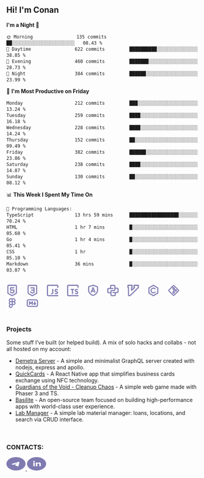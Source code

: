 ## Hi! I'm Conan

<!--START_SECTION:waka-->
**I'm a Night 🦉** 

```text
🌞 Morning                135 commits         ██░░░░░░░░░░░░░░░░░░░░░░░   08.43 % 
🌆 Daytime                622 commits         ██████████░░░░░░░░░░░░░░░   38.85 % 
🌃 Evening                460 commits         ███████░░░░░░░░░░░░░░░░░░   28.73 % 
🌙 Night                  384 commits         ██████░░░░░░░░░░░░░░░░░░░   23.99 % 
```
📅 **I'm Most Productive on Friday** 

```text
Monday                   212 commits         ███░░░░░░░░░░░░░░░░░░░░░░   13.24 % 
Tuesday                  259 commits         ████░░░░░░░░░░░░░░░░░░░░░   16.18 % 
Wednesday                228 commits         ████░░░░░░░░░░░░░░░░░░░░░   14.24 % 
Thursday                 152 commits         ██░░░░░░░░░░░░░░░░░░░░░░░   09.49 % 
Friday                   382 commits         ██████░░░░░░░░░░░░░░░░░░░   23.86 % 
Saturday                 238 commits         ████░░░░░░░░░░░░░░░░░░░░░   14.87 % 
Sunday                   130 commits         ██░░░░░░░░░░░░░░░░░░░░░░░   08.12 % 
```


📊 **This Week I Spent My Time On** 

```text
💬 Programming Languages: 
TypeScript               13 hrs 59 mins      ██████████████████░░░░░░░   70.24 % 
HTML                     1 hr 7 mins         █░░░░░░░░░░░░░░░░░░░░░░░░   05.60 % 
Go                       1 hr 4 mins         █░░░░░░░░░░░░░░░░░░░░░░░░   05.41 % 
CSS                      1 hr                █░░░░░░░░░░░░░░░░░░░░░░░░   05.10 % 
Markdown                 36 mins             █░░░░░░░░░░░░░░░░░░░░░░░░   03.07 % 
```


<!--END_SECTION:waka-->

<br>

<div align="left">
  <img src="icons/skills/html.svg" width="30" alt="html5"/>
  <img width="15"/>
  <img src="icons/skills/css.svg" width="30" alt="css"/>
  <img width="15"/>
  <img src="icons/skills/javascript.svg" width="30" alt="javascript"/>
  <img width="15"/>
  <img src="icons/skills/typescript.svg" width="30" alt="typescript"/>
  <img width="15"/>
  <img src="icons/skills/angular.svg" width="30" alt="angular"/>
  <img width="15"/>
  <img src="icons/skills/python.svg" width="30" alt="python"/>
  <img width="15"/>
  <img src="icons/skills/vim.svg" width="30" alt="vim"/>
  <img width="15"/>
  <img src="icons/skills/c.svg" width="30" alt="c"/>
  <img width="15"/>
  <img src="icons/skills/git.svg" width="30" alt="git"/>
  <img width="15"/>
  <img src="icons/skills/figma.svg" width="30" alt="figma"/>
  <img width="15"/>
  <img src="icons/skills/markdown.svg" width="30" alt="markdown"/>
</div>

<br>

### Projects
Some stuff I’ve built (or helped build). A mix of solo hacks and collabs - not all hosted on my account:
- [Demetra Server](https://github.com/demetra-project/server) -  A simple and minimalist GraphQL server created with nodejs, express and apollo.  
- [QuickCards](https://github.com/Pako3549/QuickCards) - A React Native app that simplifies business cards exchange using NFC technology.  
- [Guardians of the Void - Cleanup Chaos](https://github.com/guardians-of-the-void/cleanup-chaos) - A simple web game made with Phaser 3 and TS.  
- [Basilite](https://github.com/basilite) - An open-source team focused on building high-performance apps with world-class user experience.  
- [Lab Manager](https://github.com/blvckspider/it-lab-manager) - A simple lab material manager: loans, locations, and search via CRUD interface.

<br>

### CONTACTS:
<div align="left">
  <a href="https://t.me/gkkconan">
    <img src="icons/contacts/telegram.svg" width="50" height="35" alt="telegram"/>
  </a>
  <a href="https://www.linkedin.com/in/gkkconan">
    <img src="icons/contacts/linkedin.svg" width="50" height="35" alt="linkedin"/>
  </a>
</div>